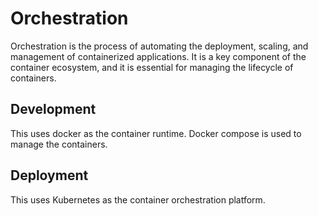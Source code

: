 # Orchestration

Orchestration is the process of automating the deployment, scaling, and management of containerized applications. It is a key component of the container ecosystem, and it is essential for managing the lifecycle of containers.

## Development

This uses docker as the container runtime. Docker compose is used to manage the containers.

## Deployment

This uses Kubernetes as the container orchestration platform.
